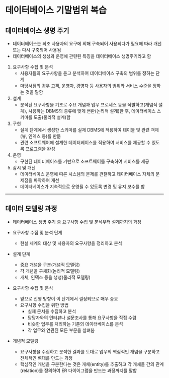 데이터베이스 기말범위 복습
===
## 데이터베이스 생명 주기
+ 데이터베이스는 최초 사용자의 요구에 의해 구축되어 사용되다가 필요에 따라 개선 또는 다시 구축되어 사용됨
+ 데이터베이스의 생성과 운영에 관련된 특징을 데이터베이스 생명주기라고 함
1. 요구사항 수집 및 분석
    + 사용자들의 요구사항을 듣고 분석하여 데이터베이스 구축의 범위를 정하는 단계
    + 마당서점의 경우 고객, 운영자, 경영자 등 사용자의 범위와 서비스 수준을 정하는 것을 말함
2. 설계
    + 분석된 요구사항을 기초로 주요 개념과 업무 프로세스 등을 식별하고(개념적 설계), 사용하는 DBMS의 종류에 맞게 변환(논리적 설계)한 후, 데이터베이스 스키마를 도출(물리적 설계)함
3. 구현
    + 설계 단계에서 생성한 스키마를 실제 DBMS에 적용하여 테이블 및 관련 객체(뷰, 인덱스 등)를 만듦
    + 관련 소프트웨어에 설계한 데이터베이스를 적용하여 서비스를 제공할 수 있도록 프로그램을 완성
4. 운영
    + 구현된 데이터베이스를 기반으로 소프트웨어를 구축하여 서비스를 제공
5. 감시 및 개선
    + 데이터베이스 운영에 따른 시스템의 문제를 관찰하고 데이터베이스 자체의 문제점을 파악하여 개선
    + 데이터베이스가 지속적으로 운영될 수 있도록 변경 및 유지 보수를 함
---
## 데이터 모델링 과정
+ 데이터베이스 생명 주기 중 요구사항 수집 및 분석부터 설계까지의 과정
+ 요구사항 수집 및 분석 단계
    + 현실 세계의 대상 및 사용자의 요구사항을 정리하고 분석
+ 설계 단계
    + 중요 개념을 구분(개념적 모델링)
    + 각 개념을 구체화(논리적 모델링)
    + 개체, 인덱스 등을 생성(물리적 모델링)

+ 요구사항 수집 및 분석
    + 앞으로 진행 방향이 이 단계에서 결정되므로 매우 중요
    + 요구사항 수집을 위한 방법
        + 실제 문서를 수집하고 분석
        + 담당자와의 인터뷰나 설문조사를 통해 요구사항을 직접 수렴
        + 비슷한 업무를 처리하는 기존의 데이터베이스를 분석
        + 각 업무와 연관된 모든 부문을 살펴봄
+ 개념적 모델링
    + 요구사항을 수집하고 분석한 결과를 토대로 업무의 핵심적인 개념을 구분하고 전체적인 뼈대를 만드는 과정
    + 핵심적인 개념을 구분한다는 것은 개체(entity)를 추출하고 각 개체들 간의 관계(relation)를 정의하여 ER 다이어그램을 만드는 과정까지를 말함